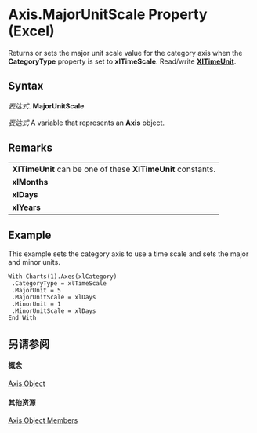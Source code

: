 
# Axis.MajorUnitScale Property (Excel)

Returns or sets the major unit scale value for the category axis when the  **CategoryType** property is set to **xlTimeScale**. Read/write **[XlTimeUnit](589ca76a-6017-780b-75e3-5cceb7e04bdd.md)**.


## Syntax

 _表达式_. **MajorUnitScale**

 _表达式_ A variable that represents an **Axis** object.


## Remarks




||
|:-----|
|**XlTimeUnit** can be one of these **XlTimeUnit** constants.|
|**xlMonths**|
|**xlDays**|
|**xlYears**|

## Example

This example sets the category axis to use a time scale and sets the major and minor units.


```
With Charts(1).Axes(xlCategory) 
 .CategoryType = xlTimeScale 
 .MajorUnit = 5 
 .MajorUnitScale = xlDays 
 .MinorUnit = 1 
 .MinorUnitScale = xlDays 
End With
```


## 另请参阅


#### 概念


[Axis Object](7e08c61b-90f4-8d91-0ee2-84283d10b324.md)
#### 其他资源


[Axis Object Members](http://msdn.microsoft.com/library/2b60f79e-339d-a6cf-7ec6-a915b550c634%28Office.15%29.aspx)